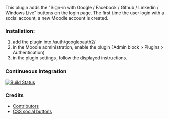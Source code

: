 This plugin adds the "Sign-in with Google / Facebook / Github / Linkedin / Windows Live" buttons on the login page. The first time the user login with a social account, a new Moodle account is created. 

### Installation:

1. add the plugin into /auth/googleoauth2/
2. in the Moodle administration, enable the plugin (Admin block > Plugins > Authentication)
3. in the plugin settings, follow the displayed instructions.

### Continueous integration
[![Build Status](https://api.shippable.com/projects/546da22ad46935d5fbbe1761/badge?branchName=STABLE_26)](https://app.shippable.com/projects/546da22ad46935d5fbbe1761/builds/latest)

### Credits
* [Contributors](https://github.com/mouneyrac/auth_googleoauth2/graphs/contributors)
* [CSS social buttons](http://zocial.smcllns.com/)
